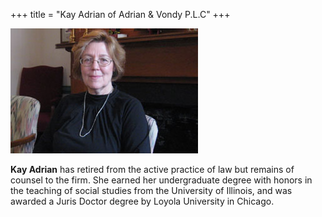 +++
title = "Kay Adrian of Adrian & Vondy P.L.C"
+++

<img alt="Kay Adrian" class="alignleft" src="/images/kay_adrian.jpg">

**Kay Adrian** has retired from the active practice of law but remains
of counsel to the firm.  She earned her undergraduate degree with
honors in the teaching of social studies from the University of
Illinois, and was awarded a Juris Doctor degree by Loyola University
in Chicago.
